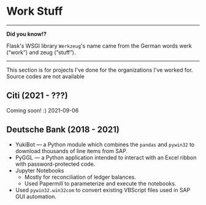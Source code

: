 # Work Stuff

---

**Did you know!?**

Flask's WSGI library `Werkzeug`'s name came from the German words werk (“work”) and zeug (“stuff”).

---

This section is for projects I've done for the organizations I've worked for. Source codes are not available

## Citi (2021 - ???)

Coming soon! :) 2021-09-06

## Deutsche Bank (2018 - 2021)

- YukiBot — a Python module which combines the `pandas` and `pywin32` to download thousands of line items from SAP.
- PyGGL — a Python application intended to interact with an Excel ribbon with password-protected code.
- Jupyter Notebooks
    - Mostly for reconciliation of ledger balances.
    - Used Papermill to parameterize and execute the notebooks.
- Used `pywin32.win32com` to convert existing VBScript files used in SAP GUI automation.
